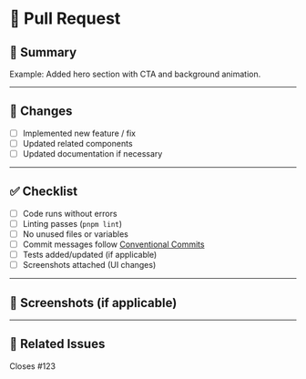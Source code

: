 # 📝 Pull Request

## 📖 Summary

<!-- Briefly explain the purpose of this PR -->

Example: Added hero section with CTA and background animation.

---

## 🔄 Changes

- [ ] Implemented new feature / fix
- [ ] Updated related components
- [ ] Updated documentation if necessary

---

## ✅ Checklist

- [ ] Code runs without errors
- [ ] Linting passes (`pnpm lint`)
- [ ] No unused files or variables
- [ ] Commit messages follow [Conventional Commits](https://www.conventionalcommits.org/)
- [ ] Tests added/updated (if applicable)
- [ ] Screenshots attached (UI changes)

---

## 📸 Screenshots (if applicable)

<!-- Drag & drop UI screenshots or GIFs here -->

---

## 🔗 Related Issues

<!-- Link any issues this PR closes or relates to -->

Closes #123
